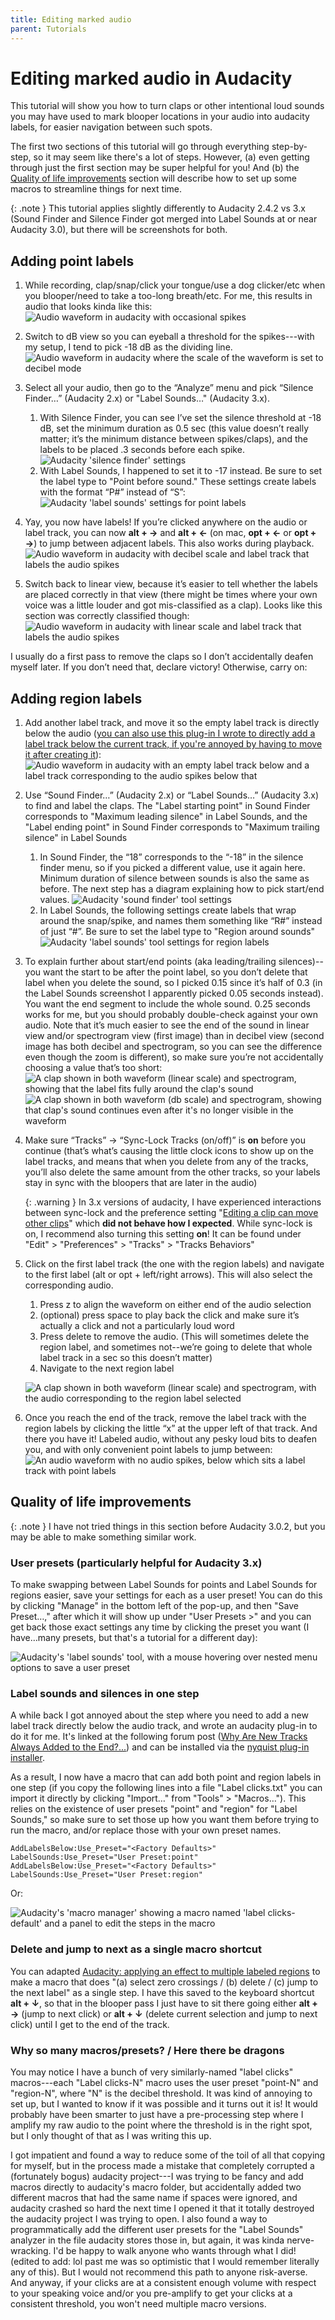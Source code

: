 ```yaml
---
title: Editing marked audio
parent: Tutorials
---
```


# Editing marked audio in Audacity

This tutorial will show you how to turn claps or other intentional loud sounds you may have used to mark blooper locations in your audio into audacity labels, for easier navigation between such spots.

The first two sections of this tutorial will go through everything step-by-step, so it may seem like there's a lot of steps.
However, (a) even getting through just the first section may be super helpful for you! And (b) the [Quality of life improvements](#quality-of-life-improvements) section will describe how to set up some macros to streamline things for next time.

{: .note }
This tutorial applies slightly differently to Audacity 2.4.2 vs 3.x (Sound Finder and Silence Finder got merged into Label Sounds at or near Audacity 3.0), but there will be screenshots for both.

## Adding point labels

1. While recording, clap/snap/click your tongue/use a dog clicker/etc when you blooper/need to take a too-long breath/etc. For me, this results in audio that looks kinda like this:
   ![Audio waveform in audacity with occasional spikes]({{site.baseurl}}/images/marked-audio/1-raw-audio.png)

2. Switch to dB view so you can eyeball a threshold for the spikes---with my setup, I tend to pick -18 dB as the dividing line.
   ![Audio waveform in audacity where the scale of the waveform is set to decibel mode]({{site.baseurl}}/images/marked-audio/2-db-view.png)

3. Select all your audio, then go to the “Analyze” menu and pick “Silence Finder…” (Audacity 2.x) or "Label Sounds…" (Audacity 3.x).

   1. With Silence Finder, you can see I’ve set the silence threshold at -18 dB, set the minimum duration as 0.5 sec (this value doesn’t really matter; it’s the minimum distance between spikes/claps), and the labels to be placed .3 seconds before each spike.
      ![Audacity 'silence finder' settings]({{site.baseurl}}/images/marked-audio/3-silence-finder.png)
   2. With Label Sounds, I happened to set it to -17 instead. Be sure to set the label type to "Point before sound." These settings create labels with the format “P#” instead of “S”:
      ![Audacity 'label sounds' settings for point labels]({{site.baseurl}}/images/marked-audio/3-label-sounds-point.png)

4. Yay, you now have labels! If you’re clicked anywhere on the audio or label track, you can now **alt + →** and **alt + ←** (on mac, **opt + ←** or **opt + →**) to jump between adjacent labels. This also works during playback.
   ![Audio waveform in audacity with decibel scale and label track that labels the audio spikes]({{site.baseurl}}/images/marked-audio/4-new-track.png)

5. Switch back to linear view, because it’s easier to tell whether the labels are placed correctly in that view (there might be times where your own voice was a little louder and got mis-classified as a clap). Looks like this section was correctly classified though:
   ![Audio waveform in audacity with linear scale and label track that labels the audio spikes]({{site.baseurl}}/images/marked-audio/5-linear-view.png)

I usually do a first pass to remove the claps so I don’t accidentally deafen myself later.
If you don’t need that, declare victory!
Otherwise, carry on:

## Adding region labels

1. Add another label track, and move it so the empty label track is directly below the audio ([you can also use this plug-in I wrote to directly add a label track below the current track, if you're annoyed by having to move it after creating it](https://forum.audacityteam.org/t/why-are-new-tracks-always-added-to-the-end-you-should-be-able-to-add-them-after-the-selected-track/52910/23)):
   ![Audio waveform in audacity with an empty label track below and a label track corresponding to the audio spikes below that]({{site.baseurl}}/images/marked-audio/6-2nd-label-track.png)
2. Use “Sound Finder…” (Audacity 2.x) or “Label Sounds…” (Audacity 3.x) to find and label the claps. The "Label starting point" in Sound Finder corresponds to "Maximum leading silence" in Label Sounds, and the "Label ending point" in Sound Finder corresponds to "Maximum trailing silence" in Label Sounds
   1. In Sound Finder, the “18” corresponds to the “-18” in the silence finder menu, so if you picked a different value, use it again here. Minimum duration of silence between sounds is also the same as before. The next step has a diagram explaining how to pick start/end values.
      ![Audacity 'sound finder' tool settings]({{site.baseurl}}/images/marked-audio/7-sound-finder-settings.png)
   2. In Label Sounds, the following settings create labels that wrap around the snap/spike, and names them something like “R#” instead of just “#”. Be sure to set the label type to "Region around sounds"
      ![Audacity 'label sounds' tool settings for region labels]({{site.baseurl}}/images/marked-audio/7-label-region-around-sounds.png)
3. To explain further about start/end points (aka leading/trailing silences)--you want the start to be after the point label, so you don’t delete that label when you delete the sound, so I picked 0.15 since it’s half of 0.3 (in the Label Sounds screenshot I apparently picked 0.05 seconds instead). You want the end segment to include the whole sound. 0.25 seconds works for me, but you should probably double-check against your own audio. Note that it’s much easier to see the end of the sound in linear view and/or spectrogram view (first image) than in decibel view (second image has both decibel and spectrogram, so you can see the difference even though the zoom is different), so make sure you’re not accidentally choosing a value that’s too short:
   ![A clap shown in both waveform (linear scale) and spectrogram, showing that the label fits fully around the clap's sound]({{site.baseurl}}/images/marked-audio/8-sound-finder-settings-explained.png)
   ![A clap shown in both waveform (db scale) and spectrogram, showing that clap's sound continues even after it's no longer visible in the waveform]({{site.baseurl}}/images/marked-audio/9-sound-finder-db-view.png)

4. Make sure “Tracks” → “Sync-Lock Tracks (on/off)” is **on** before you continue (that’s what’s causing the little clock icons to show up on the label tracks, and means that when you delete from any of the tracks, you’ll also delete the same amount from the other tracks, so your labels stay in sync with the bloopers that are later in the audio)

   {: .warning }
   In 3.x versions of audacity, I have experienced interactions between sync-lock and the preference setting "[Editing a clip can move other clips](https://manual.audacityteam.org/man/preferences_settings_that_affect_edit_behavior.html#move_clips)" which **did not behave how I expected**. While sync-lock is on, I recommend also turning this setting **on**! It can be found under "Edit" > "Preferences" > "Tracks" > "Tracks Behaviors"

5. Click on the first label track (the one with the region labels) and navigate to the first label (alt or opt + left/right arrows). This will also select the corresponding audio.

   1. Press z to align the waveform on either end of the audio selection
   2. (optional) press space to play back the click and make sure it’s actually a click and not a particularly loud word
   3. Press delete to remove the audio. (This will sometimes delete the region label, and sometimes not--we’re going to delete that whole label track in a sec so this doesn’t matter)
   4. Navigate to the next region label

   ![A clap shown in both waveform (linear scale) and spectrogram, with the audio corresponding to the region label selected]({{site.baseurl}}/images/marked-audio/8-sound-finder-settings-explained.png)

6. Once you reach the end of the track, remove the label track with the region labels by clicking the little “x” at the upper left of that track. And there you have it! Labeled audio, without any pesky loud bits to deafen you, and with only convenient point labels to jump between:
   ![An audio waveform with no audio spikes, below which sits a label track with point labels]({{site.baseurl}}/images/marked-audio/10-labeled.png)

## Quality of life improvements

{: .note }
I have not tried things in this section before Audacity 3.0.2, but you may be able to make something similar work.

### User presets (particularly helpful for Audacity 3.x)

To make swapping between Label Sounds for points and Label Sounds for regions easier, save your settings for each as a user preset!
You can do this by clicking "Manage" in the bottom left of the pop-up, and then "Save Preset…," after which it will show up under "User Presets >" and you can get back those exact settings any time by clicking the preset you want (I have…many presets, but that's a tutorial for a different day):

![Audacity's 'label sounds' tool, with a mouse hovering over nested menu options to save a user preset]({{site.baseurl}}/images/marked-audio/11-presets.png)

### Label sounds and silences in one step

A while back I got annoyed about the step where you need to add a new label track directly below the audio track, and wrote an audacity plug-in to do it for me.
It's linked at the following forum post ([Why Are New Tracks Always Added to the End?...](https://forum.audacityteam.org/t/why-are-new-tracks-always-added-to-the-end-you-should-be-able-to-add-them-after-the-selected-track/52910/23)) and can be installed via the [nyquist plug-in installer](https://manual.audacityteam.org/man/nyquist_plug_in_installer.html).

As a result, I now have a macro that can add both point and region labels in one step (if you copy the following lines into a file "Label clicks.txt" you can import it directly by clicking "Import…" from "Tools" > "Macros…").
This relies on the existence of user presets "point" and "region" for "Label Sounds," so make sure to set those up how you want them before trying to run the macro, and/or replace those with your own preset names.

```
AddLabelsBelow:Use_Preset="<Factory Defaults>"
LabelSounds:Use_Preset="User Preset:point"
AddLabelsBelow:Use_Preset="<Factory Defaults>"
LabelSounds:Use_Preset="User Preset:region"
```

Or:

![Audacity's 'macro manager' showing a macro named 'label clicks-default' and a panel to edit the steps in the macro]({{site.baseurl}}/images/marked-audio/12-macros.png)

### Delete and jump to next as a single macro shortcut

You can adapted [Audacity: applying an effect to multiple labeled regions](https://docs.google.com/document/d/1AOq-2Ozg1fXIsZtrYwPuNiHd3fmacf2IB8w6eFuY8zE/edit) to make a macro that does "(a) select zero crossings / (b) delete / (c) jump to the next label" as a single step.
I have this saved to the keyboard shortcut **alt + ↓**, so that in the blooper pass I just have to sit there going either **alt + →** (jump to next click) or **alt + ↓** (delete current selection and jump to next click) until I get to the end of the track.

### Why so many macros/presets? / Here there be dragons

You may notice I have a bunch of very similarly-named "label clicks" macros---each "Label clicks-N" macro uses the user preset "point-N" and "region-N", where "N" is the decibel threshold.
It was kind of annoying to set up, but I wanted to know if it was possible and it turns out it is! It would probably have been smarter to just have a pre-processing step where I amplify my raw audio to the point where the threshold is in the right spot, but I only thought of that as I was writing this up.

I got impatient and found a way to reduce some of the toil of all that copying for myself, but in the process made a mistake that completely corrupted a (fortunately bogus) audacity project---I was trying to be fancy and add macros directly to audacity's macro folder, but accidentally added two different macros that had the same name if spaces were ignored, and audacity crashed so hard the next time I opened it that it totally destroyed the audacity project I was trying to open.
I also found a way to programmatically add the different user presets for the "Label Sounds" analyzer in the file audacity stores those in, but again, it was kinda nerve-wracking.
I'd be happy to walk anyone who wants through what I did!
(edited to add: lol past me was so optimistic that I would remember literally any of this).
But I would not recommend this path to anyone risk-averse.
And anyway, if your clicks are at a consistent enough volume with respect to your speaking voice and/or you pre-amplify to get your clicks at a consistent threshold, you won't need multiple macro versions.
